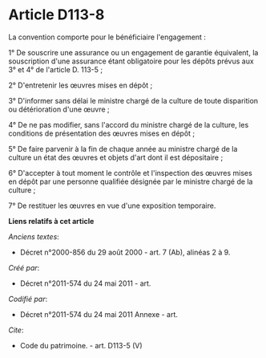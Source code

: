 # Article D113-8

La convention comporte pour le bénéficiaire l'engagement : 

1° De souscrire une assurance ou un engagement de garantie équivalent, la souscription d'une assurance étant obligatoire pour
les dépôts prévus aux 3° et 4° de l'article D. 113-5 ; 

2° D'entretenir les œuvres mises en dépôt ; 

3° D'informer sans délai le ministre chargé de la culture de toute disparition ou détérioration d'une œuvre ; 

4° De ne pas modifier, sans l'accord du ministre chargé de la culture, les conditions de présentation des œuvres mises en
dépôt ; 

5° De faire parvenir à la fin de chaque année au ministre chargé de la culture un état des œuvres et objets d'art dont il est
dépositaire ; 

6° D'accepter à tout moment le contrôle et l'inspection des œuvres mises en dépôt par une personne qualifiée désignée par le
ministre chargé de la culture ; 

7° De restituer les œuvres en vue d'une exposition temporaire.

**Liens relatifs à cet article**

_Anciens textes_:

  - Décret n°2000-856 du 29 août 2000 - art. 7 (Ab), alinéas 2 à 9.

_Créé par_:

  - Décret n°2011-574 du 24 mai 2011  - art.

_Codifié par_:

  - Décret n°2011-574 du 24 mai 2011 Annexe - art.

_Cite_:

  - Code du patrimoine. - art. D113-5 (V)
